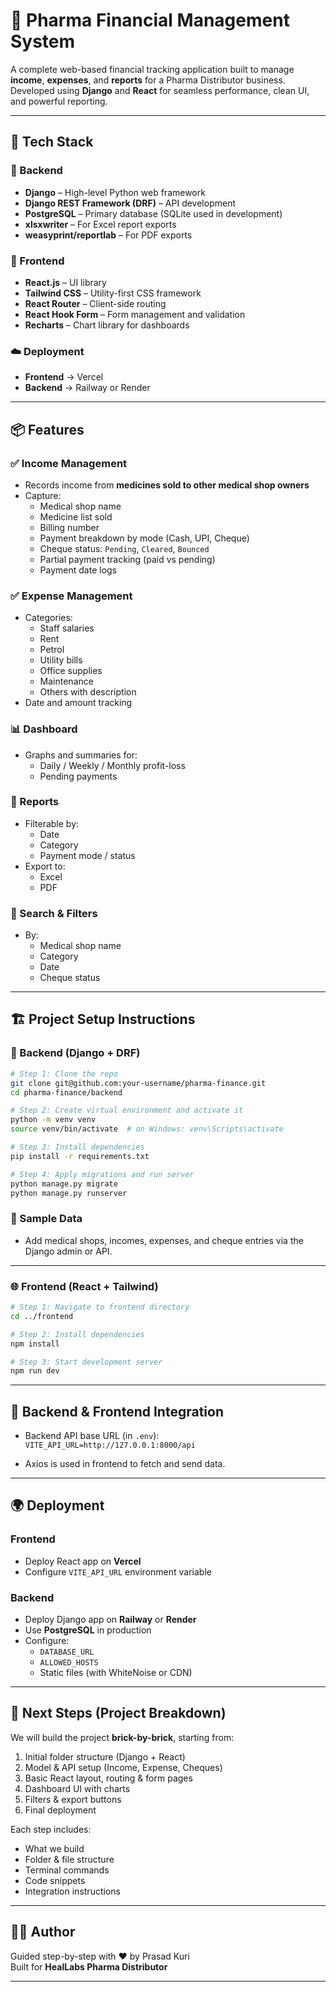 # 💊 Pharma Financial Management System

A complete web-based financial tracking application built to manage **income**, **expenses**, and **reports** for a Pharma Distributor business. Developed using **Django** and **React** for seamless performance, clean UI, and powerful reporting.

---

## 🚀 Tech Stack

### 🔧 Backend
- **Django** – High-level Python web framework
- **Django REST Framework (DRF)** – API development
- **PostgreSQL** – Primary database (SQLite used in development)
- **xlsxwriter** – For Excel report exports
- **weasyprint/reportlab** – For PDF exports

### 🎨 Frontend
- **React.js** – UI library
- **Tailwind CSS** – Utility-first CSS framework
- **React Router** – Client-side routing
- **React Hook Form** – Form management and validation
- **Recharts** – Chart library for dashboards

### ☁️ Deployment
- **Frontend** → Vercel
- **Backend** → Railway or Render

---

## 📦 Features

### ✅ Income Management
- Records income from **medicines sold to other medical shop owners**
- Capture:
  - Medical shop name
  - Medicine list sold
  - Billing number
  - Payment breakdown by mode (Cash, UPI, Cheque)
  - Cheque status: `Pending`, `Cleared`, `Bounced`
  - Partial payment tracking (paid vs pending)
  - Payment date logs

### ✅ Expense Management
- Categories:
  - Staff salaries
  - Rent
  - Petrol
  - Utility bills
  - Office supplies
  - Maintenance
  - Others with description
- Date and amount tracking

### 📊 Dashboard
- Graphs and summaries for:
  - Daily / Weekly / Monthly profit-loss
  - Pending payments

### 📁 Reports
- Filterable by:
  - Date
  - Category
  - Payment mode / status
- Export to:
  - Excel
  - PDF

### 🔎 Search & Filters
- By:
  - Medical shop name
  - Category
  - Date
  - Cheque status

---

## 🏗️ Project Setup Instructions

### 🔨 Backend (Django + DRF)

```bash
# Step 1: Clone the repo
git clone git@github.com:your-username/pharma-finance.git
cd pharma-finance/backend

# Step 2: Create virtual environment and activate it
python -m venv venv
source venv/bin/activate  # on Windows: venv\Scripts\activate

# Step 3: Install dependencies
pip install -r requirements.txt

# Step 4: Apply migrations and run server
python manage.py migrate
python manage.py runserver
```

### 🧪 Sample Data
- Add medical shops, incomes, expenses, and cheque entries via the Django admin or API.

---

### 🌐 Frontend (React + Tailwind)

```bash
# Step 1: Navigate to frontend directory
cd ../frontend

# Step 2: Install dependencies
npm install

# Step 3: Start development server
npm run dev
```

---

## 🔌 Backend & Frontend Integration

- Backend API base URL (in `.env`):  
  `VITE_API_URL=http://127.0.0.1:8000/api`

- Axios is used in frontend to fetch and send data.

---

## 🌍 Deployment

### Frontend
- Deploy React app on **Vercel**
- Configure `VITE_API_URL` environment variable

### Backend
- Deploy Django app on **Railway** or **Render**
- Use **PostgreSQL** in production
- Configure:
  - `DATABASE_URL`
  - `ALLOWED_HOSTS`
  - Static files (with WhiteNoise or CDN)

---

## 🧱 Next Steps (Project Breakdown)

We will build the project **brick-by-brick**, starting from:

1. Initial folder structure (Django + React)
2. Model & API setup (Income, Expense, Cheques)
3. Basic React layout, routing & form pages
4. Dashboard UI with charts
5. Filters & export buttons
6. Final deployment

Each step includes:
- What we build
- Folder & file structure
- Terminal commands
- Code snippets
- Integration instructions

---

## 👨‍💻 Author

Guided step-by-step with ❤️ by Prasad Kuri  
Built for **HealLabs Pharma Distributor**

---
